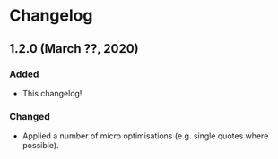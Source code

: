 # Changelog

## 1.2.0 (March ??, 2020)

### Added
- This changelog!

### Changed
- Applied a number of micro optimisations (e.g. single quotes where possible).
